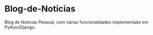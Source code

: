 # Blog-de-Noticias
Blog de Noticias Pessoal, com várias funcionalidades implementado em Python/Django.




